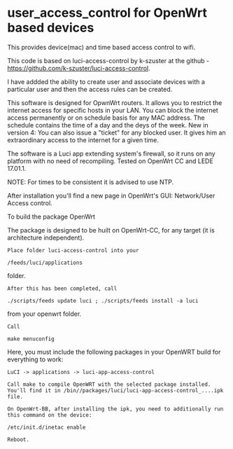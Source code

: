 # user_access_control for OpenWrt based devices

 This provides device(mac) and time based access control to wifi.

This code is based on luci-access-control by k-szuster at the github - https://github.com/k-szuster/luci-access-control.

I have addded the ability to create user and associate devices with a particular user and then the access rules can be created.

This software is designed for OpwnWrt routers. It allows you to restrict the internet access for specific hosts in your LAN. You can block the internet access permanently or on schedule basis for any MAC address. The schedule contains the time of a day and the deys of the week. New in version 4: You can also issue a "ticket" for any blocked user. It gives him an extraordinary access to the internet for a given time.

The software is a Luci app extending system's firewall, so it runs on any platform with no need of recompiling. Tested on OpenWrt CC and LEDE 17.01.1. 

NOTE: For times to be consistent it is advised to use NTP.

After installation you'll find a new page in OpenWrt's GUI: Network/User Access control.

To build the package OpenWrt

The package is designed to be huilt on OpenWrt-CC, for any target (it is architecture independent).

    Place folder luci-access-control into your

    /feeds/luci/applications

folder.

    After this has been completed, call

	./scripts/feeds update luci ; ./scripts/feeds install -a luci

from your openwrt folder.

    Call

	make menuconfig

Here, you must include the following packages in your OpenWRT build for everything to work:

	LuCI -> applications -> luci-app-access-control

    Call make to compile OpenWRT with the selected package installed. You'll find it in /bin//packages/luci/luci-app-access-control_....ipk file.

    On OpenWrt-BB, after installing the ipk, you need to additionally run this command on the device:

	/etc/init.d/inetac enable

    Reboot.
